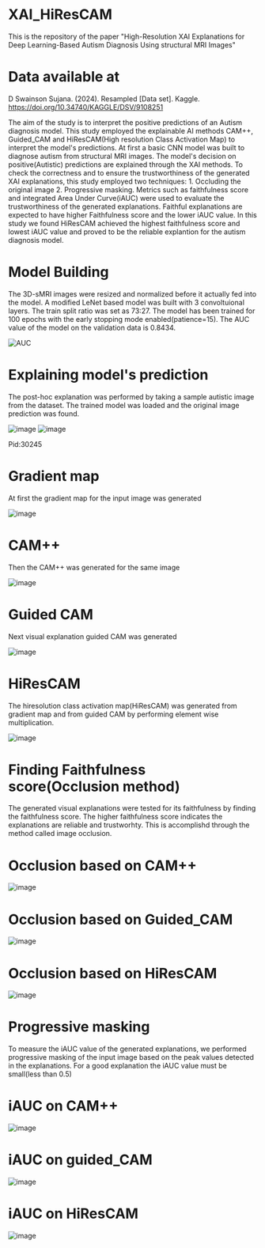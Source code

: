 # XAI_HiResCAM
This is the repository of the paper "High-Resolution XAI Explanations for Deep Learning-Based Autism Diagnosis Using structural MRI Images"
# Data available at 
D Swainson Sujana. (2024). Resampled [Data set]. Kaggle. https://doi.org/10.34740/KAGGLE/DSV/9108251

The aim of the study is to interpret the positive predictions of an Autism diagnosis model. This study employed the explainable AI methods CAM++, Guided_CAM and HiResCAM(High resolution Class Activation Map) to interpret the model's predictions. At first a basic CNN model was built to diagnose autism from structural MRI images. The model's decision on positive(Autistic) predictions are explained through the XAI methods. To check the correctness and to ensure the trustworthiness of the generated XAI explanations, this study employed two techniques: 1. Occluding the original image 2. Progressive masking. Metrics such as faithfulness score and integrated Area Under Curve(iAUC) were used to evaluate the trustworthiness of the generated explanations. Faithful explanations are expected to have higher Faithfulness score and the lower iAUC value. In this study we found HiResCAM achieved the highest faithfulness score and lowest iAUC value and proved to be the reliable explantion for the autism diagnosis model. 

# Model Building
The 3D-sMRI images were resized and normalized before it actually fed into the model. A modified LeNet based model was built with 3 convoltuional layers. The train split ratio was set as 73:27. The model has been trained for 100 epochs with the early stopping mode enabled(patience=15). The AUC value of the model on the validation data is 0.8434. 

![AUC](https://github.com/user-attachments/assets/322491d1-a200-4a72-bb78-4eb555f227bc)

# Explaining model's prediction
The post-hoc explanation was performed by taking a sample autistic image from the dataset. The trained model was loaded and the original image prediction was found.

![image](https://github.com/user-attachments/assets/26156e52-1133-42d7-a14b-c8f845367121)  ![image](https://github.com/user-attachments/assets/b112e2fb-b27b-4134-9c92-afcdc36b633b)



 Pid:30245


# Gradient map
At first the gradient map for the input image was generated

![image](https://github.com/user-attachments/assets/a7dd0b19-2e3e-4852-8dd8-4784a06ab13a)



# CAM++
Then the CAM++ was generated for the same image

![image](https://github.com/user-attachments/assets/555e8633-db30-4e66-9309-9ece892dcacc)



# Guided CAM
Next visual explanation guided CAM was generated 


![image](https://github.com/user-attachments/assets/c62ea691-0e0c-46d9-967d-3b931480c61c)



# HiResCAM
The hiresolution class activation map(HiResCAM) was generated from gradient map and from guided CAM by performing element wise multiplication.


![image](https://github.com/user-attachments/assets/3b544ec0-b732-4e82-8fe8-f51490ed2bc6)



# Finding Faithfulness score(Occlusion method)
The generated visual explanations were tested for its faithfulness by finding the faithfulness score. The higher faithfulness score indicates the explanations are reliable and trustworhty. This is accomplishd through the method called image occlusion.
# Occlusion based on CAM++

![image](https://github.com/user-attachments/assets/0d924a4b-d9c1-4958-860e-af41105a9201)


# Occlusion based on Guided_CAM

![image](https://github.com/user-attachments/assets/3a5e9765-0b1b-4473-9435-a945e8fd0974)

# Occlusion based on HiResCAM

![image](https://github.com/user-attachments/assets/e9aa6a93-96d5-426b-96cf-9b78a85eacf9)


# Progressive masking
To measure the iAUC value of the generated explanations, we performed progressive masking of the input image based on the peak values detected in the explanations.
For a good explanation the iAUC value must be small(less than 0.5)
# iAUC on CAM++

![image](https://github.com/user-attachments/assets/81e3504e-7a85-4ae1-9a3b-c196e6e66940)

# iAUC on guided_CAM

![image](https://github.com/user-attachments/assets/0504ebf3-2ee2-4684-b2e2-35531d8f5231)

# iAUC on HiResCAM

![image](https://github.com/user-attachments/assets/6ae75738-6532-4433-95fa-101eea6a540e)










